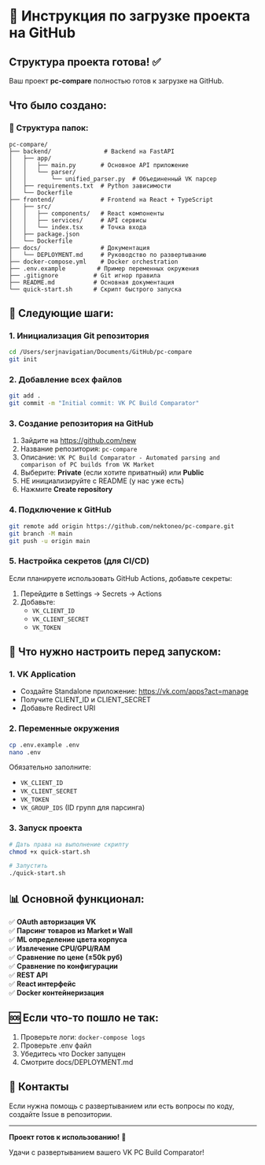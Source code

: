 # 🚀 Инструкция по загрузке проекта на GitHub

## Структура проекта готова! ✅

Ваш проект **pc-compare** полностью готов к загрузке на GitHub.

## Что было создано:

### 📁 Структура папок:
```
pc-compare/
├── backend/               # Backend на FastAPI
│   ├── app/
│   │   ├── main.py       # Основное API приложение
│   │   └── parser/
│   │       └── unified_parser.py  # Объединенный VK парсер
│   ├── requirements.txt  # Python зависимости
│   └── Dockerfile
├── frontend/             # Frontend на React + TypeScript
│   ├── src/
│   │   ├── components/   # React компоненты
│   │   ├── services/     # API сервисы
│   │   └── index.tsx     # Точка входа
│   ├── package.json
│   └── Dockerfile
├── docs/                 # Документация
│   └── DEPLOYMENT.md     # Руководство по развертыванию
├── docker-compose.yml    # Docker orchestration
├── .env.example         # Пример переменных окружения
├── .gitignore          # Git игнор правила
├── README.md           # Основная документация
└── quick-start.sh      # Скрипт быстрого запуска
```

## 📝 Следующие шаги:

### 1. Инициализация Git репозитория

```bash
cd /Users/serjnavigatian/Documents/GitHub/pc-compare
git init
```

### 2. Добавление всех файлов

```bash
git add .
git commit -m "Initial commit: VK PC Build Comparator"
```

### 3. Создание репозитория на GitHub

1. Зайдите на https://github.com/new
2. Название репозитория: `pc-compare`
3. Описание: `VK PC Build Comparator - Automated parsing and comparison of PC builds from VK Market`
4. Выберите: **Private** (если хотите приватный) или **Public**
5. НЕ инициализируйте с README (у нас уже есть)
6. Нажмите **Create repository**

### 4. Подключение к GitHub

```bash
git remote add origin https://github.com/nektoneo/pc-compare.git
git branch -M main
git push -u origin main
```

### 5. Настройка секретов (для CI/CD)

Если планируете использовать GitHub Actions, добавьте секреты:

1. Перейдите в Settings → Secrets → Actions
2. Добавьте:
   - `VK_CLIENT_ID`
   - `VK_CLIENT_SECRET`
   - `VK_TOKEN`

## 🔧 Что нужно настроить перед запуском:

### 1. VK Application
- Создайте Standalone приложение: https://vk.com/apps?act=manage
- Получите CLIENT_ID и CLIENT_SECRET
- Добавьте Redirect URI

### 2. Переменные окружения
```bash
cp .env.example .env
nano .env
```

Обязательно заполните:
- `VK_CLIENT_ID`
- `VK_CLIENT_SECRET`
- `VK_TOKEN`
- `VK_GROUP_IDS` (ID групп для парсинга)

### 3. Запуск проекта
```bash
# Дать права на выполнение скрипту
chmod +x quick-start.sh

# Запустить
./quick-start.sh
```

## 📊 Основной функционал:

✅ **OAuth авторизация VK**  
✅ **Парсинг товаров из Market и Wall**  
✅ **ML определение цвета корпуса**  
✅ **Извлечение CPU/GPU/RAM**  
✅ **Сравнение по цене (±50k руб)**  
✅ **Сравнение по конфигурации**  
✅ **REST API**  
✅ **React интерфейс**  
✅ **Docker контейнеризация**  

## 🆘 Если что-то пошло не так:

1. Проверьте логи: `docker-compose logs`
2. Проверьте .env файл
3. Убедитесь что Docker запущен
4. Смотрите docs/DEPLOYMENT.md

## 📧 Контакты

Если нужна помощь с развертыванием или есть вопросы по коду, создайте Issue в репозитории.

---

**Проект готов к использованию!** 🎉

Удачи с развертыванием вашего VK PC Build Comparator!

